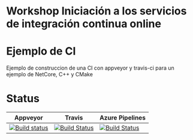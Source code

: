 # Workshop Iniciación a los servicios de integración continua online
# Ejemplo de CI

Ejemplo de construccion de una CI con appveyor y travis-ci para un ejemplo de NetCore, C++ y CMake

# Status

|Appveyor|Travis|Azure Pipelines|
|--------|------|---------------|
|[![Build status](https://ci.appveyor.com/api/projects/status/6mfdp4oxgemh4n76/branch/netcorec++?svg=true)](https://ci.appveyor.com/project/kabestrus/workshop-online-ci-servies/branch/netcorec++)|[![Build Status](https://travis-ci.org/JorTurFer/Workshop_RiojaDotNet.svg?branch=NetCoreC%2B%2B)](https://travis-ci.org/JorTurFer/Workshop_RiojaDotNet)|[![Build Status](https://dev.azure.com/JorTurFer/Workshop_online_ci_servies/_apis/build/status/10?branchName=NetCoreC%2B%2B)](https://dev.azure.com/JorTurFer/Workshop_online_ci_servies/_build/latest?definitionId=10&branchName=NetCoreC%2B%2B)|
